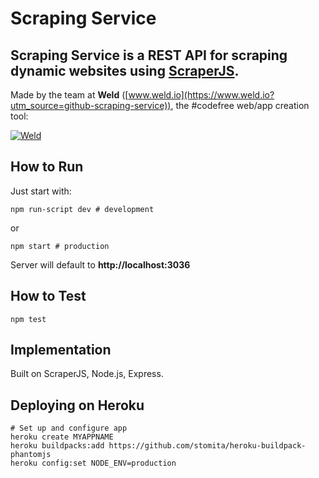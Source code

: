 # Scraping Service

**Scraping Service** is a REST API for scraping dynamic websites using [ScraperJS](https://github.com/ruipgil/scraperjs).
----------

Made by the team at **Weld** ([www.weld.io](https://www.weld.io?utm_source=github-scraping-service)), the #codefree web/app creation tool:

[![Weld](https://s3-eu-west-1.amazonaws.com/weld-social-and-blog/gif/weld_explained.gif?v2)](https://www.weld.io?utm_source=github-scraping-service)


## How to Run

Just start with:

	npm run-script dev # development

or

	npm start # production

Server will default to **http://localhost:3036**


## How to Test

	npm test


## Implementation

Built on ScraperJS, Node.js, Express.


## Deploying on Heroku

	# Set up and configure app
	heroku create MYAPPNAME
	heroku buildpacks:add https://github.com/stomita/heroku-buildpack-phantomjs
	heroku config:set NODE_ENV=production
